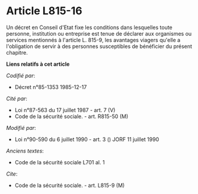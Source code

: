 # Article L815-16

Un décret en Conseil d'Etat fixe les conditions dans lesquelles toute personne, institution ou entreprise est tenue de
déclarer aux organismes ou services mentionnés à l'article L. 815-9, les avantages viagers qu'elle a l'obligation de servir à
des personnes susceptibles de bénéficier du présent chapitre.

**Liens relatifs à cet article**

_Codifié par_:

  - Décret n°85-1353 1985-12-17

_Cité par_:

  - Loi n°87-563 du 17 juillet 1987 - art. 7 (V)
  - Code de la sécurité sociale. - art. R815-50 (M)

_Modifié par_:

  - Loi n°90-590 du 6 juillet 1990 - art. 3 () JORF 11 juillet 1990

_Anciens textes_:

  - Code de la sécurité sociale L701 al. 1

_Cite_:

  - Code de la sécurité sociale. - art. L815-9 (M)
